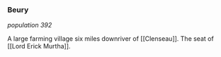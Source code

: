 ### Beury
*population 392*

A large farming village six miles downriver of [[Clenseau]]. The seat of [[Lord Erick Murtha]].